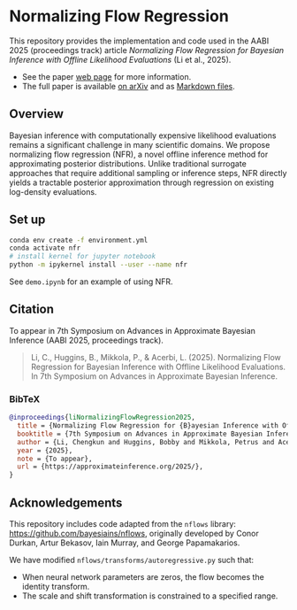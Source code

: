# Normalizing Flow Regression

This repository provides the implementation and code used in the AABI 2025 (proceedings track) article *Normalizing Flow Regression for Bayesian Inference with Offline Likelihood Evaluations* (Li et al., 2025).

- See the paper [web page](https://acerbilab.github.io/normalizing-flow-regression/) for more information.
- The full paper is available [on arXiv](https://arxiv.org/abs/2504.11554) and as [Markdown files](https://github.com/acerbilab/normalizing-flow-regression/tree/main/docs/paper).

## Overview

Bayesian inference with computationally expensive likelihood evaluations remains a significant challenge in many scientific domains. We propose normalizing flow regression (NFR), a novel offline inference method for approximating posterior distributions. Unlike traditional surrogate approaches that require additional sampling or inference steps, NFR directly yields a tractable posterior approximation through regression on existing log-density evaluations. 

## Set up

```bash
conda env create -f environment.yml
conda activate nfr
# install kernel for jupyter notebook
python -m ipykernel install --user --name nfr
```

See `demo.ipynb` for an example of using NFR.

## Citation
To appear in 7th Symposium on Advances in Approximate Bayesian Inference (AABI 2025, proceedings track).

> Li, C., Huggins, B., Mikkola, P., & Acerbi, L. (2025). Normalizing Flow Regression for Bayesian Inference with Offline Likelihood Evaluations. In 7th Symposium on Advances in Approximate Bayesian Inference.

### BibTeX
```bibtex
@inproceedings{liNormalizingFlowRegression2025,
  title = {Normalizing Flow Regression for {B}ayesian Inference with Offline Likelihood Evaluations},
  booktitle = {7th Symposium on Advances in Approximate Bayesian Inference},
  author = {Li, Chengkun and Huggins, Bobby and Mikkola, Petrus and Acerbi, Luigi},
  year = {2025},
  note = {To appear},
  url = {https://approximateinference.org/2025/},
}
```

## Acknowledgements

This repository includes code adapted from the `nflows` library: https://github.com/bayesiains/nflows, originally developed by Conor Durkan, Artur Bekasov, Iain Murray, and George Papamakarios.

We have modified `nflows/transforms/autoregressive.py` such that:
- When neural network parameters are zeros, the flow becomes the identity transform.
- The scale and shift transformation is constrained to a specified range.

<!--
## Notation

- target original/constrained space: the space where the target posterior is defined, potentially constrained by Cartesian product of intervals
- target inference/unconstrained space: obtained by applying a transformation (e.g., probit transform) to the target original space
- flow base space: the space where the flow base distribution is defined, unconstrained. `flow.transform`: target inference space -> flow base space, `flow.inverse_transform`: flow base space -> target inference space -->
